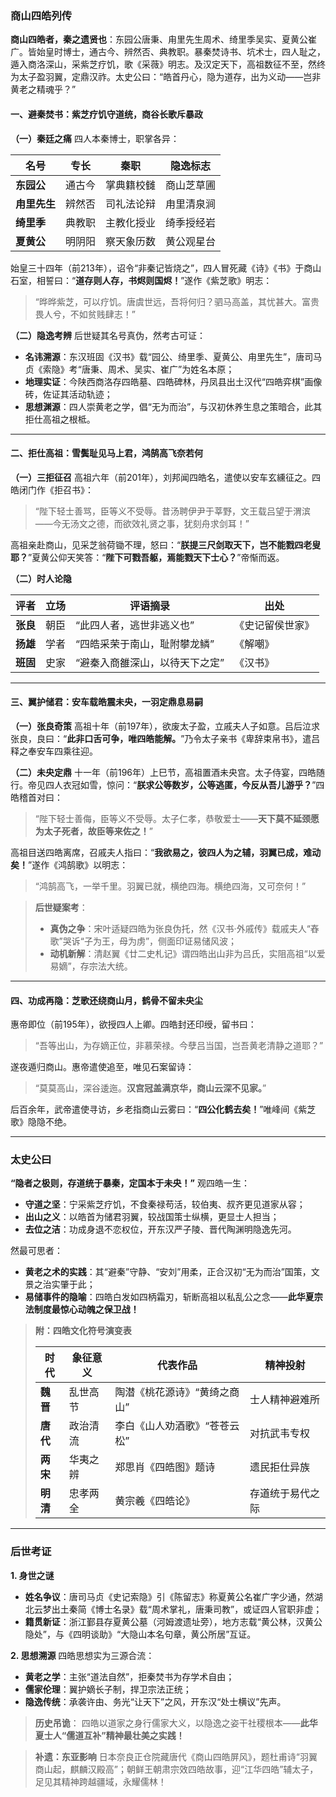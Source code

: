 ### **商山四皓列传**

**商山四皓者，秦之遗贤也**：东园公唐秉、甪里先生周术、绮里季吴实、夏黄公崔广。皆始皇时博士，通古今、辨然否、典教职。暴秦焚诗书、坑术士，四人耻之，遁入商洛深山，采紫芝疗饥，歌《采薇》明志。及汉定天下，高祖数征不至，然终为太子盈羽翼，定鼎汉祚。太史公曰：“皓首丹心，隐为道存，出为义动——岂非黄老之精魂乎？”

#### **一、避秦焚书：紫芝疗饥守道统，商谷长歌斥暴政**

**（一）秦廷之痛**
 四人本秦博士，职掌各异：

| **名号**     | **专长** | **秦职**   | **隐逸标志** |
| ------------ | -------- | ---------- | ------------ |
| **东园公**   | 通古今   | 掌典籍校雠 | 商山芝草圃   |
| **甪里先生** | 辨然否   | 司礼法论辩 | 甪里清泉涧   |
| **绮里季**   | 典教职   | 主教化授业 | 绮季授经岩   |
| **夏黄公**   | 明阴阳   | 察天象历数 | 黄公观星台   |

始皇三十四年（前213年），诏令“非秦记皆烧之”，四人冒死藏《诗》《书》于商山石室，相誓曰：“**道存则人存，书烬则国烬！**”遂作《紫芝歌》明志：

> “晔晔紫芝，可以疗饥。唐虞世远，吾将何归？驷马高盖，其忧甚大。富贵畏人兮，不如贫贱肆志！”

**（二）隐逸考辨**
 后世疑其名号真伪，然考古可证：

- **名讳溯源**：东汉班固《汉书》载“园公、绮里季、夏黄公、甪里先生”，唐司马贞《索隐》考“唐秉、周术、吴实、崔广”为姓名本原；
- **地理实证**：今陕西商洛存四皓墓、四皓碑林，丹凤县出土汉代“四皓弈棋”画像砖，佐证其活动轨迹；
- **思想渊源**：四人崇黄老之学，倡“无为而治”，与汉初休养生息之策暗合，此其拒仕高祖之根柢。

------

#### **二、拒仕高祖：雪鬓耻见马上君，鸿鹄高飞奈若何**

**（一）三拒征召**
 高祖六年（前201年），刘邦闻四皓名，遣使以安车玄纁征之。四皓闭门作《拒召书》：

> “陛下轻士善骂，臣等义不受辱。昔汤聘伊尹于莘野，文王载吕望于渭滨——今无汤文之德，而欲效礼贤之事，犹刻舟求剑耳！”

高祖亲赴商山，见采芝翁荷锄不理，怒曰：“**朕提三尺剑取天下，岂不能戮四老叟耶？**”夏黄公仰天笑答：“**陛下可戮吾躯，焉能戮天下士心？**”帝惭而返。

**（二）时人论隐**

| **评者** | 立场 | 评语摘录                       | 出处             |
| -------- | ---- | ------------------------------ | ---------------- |
| **张良** | 朝臣 | “此四人者，逃世非逃义也”       | 《史记留侯世家》 |
| **扬雄** | 学者 | “四皓采荣于南山，耻附攀龙鳞”   | 《解嘲》         |
| **班固** | 史家 | “避秦入商雒深山，以待天下之定” | 《汉书》         |

------

#### **三、翼护储君：安车载皓震未央，一羽定鼎息易嗣**

**（一）张良奇策**
 高祖十年（前197年），欲废太子盈，立戚夫人子如意。吕后泣求张良，良曰：“​**​此非口舌可争，唯四皓能解。​**​”乃令太子亲书《卑辞束帛书》，遣吕释之奉安车四乘往迎。

**（二）未央定鼎**
 十一年（前196年）上巳节，高祖置酒未央宫。太子侍宴，四皓随行。帝见四人衣冠如雪，惊问：“​**​朕求公等数岁，公等逃匿，今反从吾儿游乎？​**​”四皓稽首对曰：

> “陛下轻士善侮，臣等义不受辱。太子仁孝，恭敬爱士——**天下莫不延颈愿为太子死者，故臣等来佐之！**”

高祖目送四皓离席，召戚夫人指曰：“**我欲易之，彼四人为之辅，羽翼已成，难动矣！**”遂作《鸿鹄歌》以明志：

> “鸿鹄高飞，一举千里。羽翼已就，横绝四海。横绝四海，又可奈何！”

> **后世疑案考**：
>
> - **真伪之争**：宋叶适疑四皓为张良伪托，然《汉书·外戚传》载戚夫人“舂歌”哭诉“子为王，母为虏”，侧面印证易储风波；
> - **动机新解**：清赵翼《廿二史札记》谓四皓出山非为吕氏，实阻高祖“以爱易嫡”，存宗法大统。

------

#### **四、功成再隐：芝歌还绕商山月，鹤骨不留未央尘**

惠帝即位（前195年），欲授四人上卿。四皓封还印绶，留书曰：

> “吾等出山，为存嫡正位，非慕荣禄。今孽吕当国，岂吾黄老清静之道耶？”

遂夜遁归商山。惠帝遣使追至，唯见石案留诗：

> “莫莫高山，深谷逶迤。**汉宫冠盖满京华，商山云深不见家。**”

后百余年，武帝遣使寻访，乡老指商山云雾曰：“**四公化鹤去矣！**”唯峰间《紫芝歌》隐隐不绝。

------

### **太史公曰**

**“隐者之极则，存道统于暴秦，定国本于未央！”** 观四皓一生：

- **守道之坚**：宁采紫芝疗饥，不食秦禄苟活，较伯夷、叔齐更见道家从容；
- **出山之义**：以皓首为储君羽翼，较战国策士纵横，更显士人担当；
- **去位之洁**：功成身退不恋权位，开东汉严子陵、晋代陶渊明隐逸先河。

然最可思者：

- **黄老之术的实践**：其“避秦”守静、“安刘”用柔，正合汉初“无为而治”国策，文景之治实肇于此；
- **易储事件的隐喻**：四皓白发如四柄霜刃，斩断高祖以私乱公之念——**此华夏宗法制度最惊心动魄之保卫战！**

> **附：四皓文化符号演变表**
>
> | **时代** | 象征意义 | 代表作品                     | 精神投射         |
> | -------- | -------- | ---------------------------- | ---------------- |
> | **魏晋** | 乱世高节 | 陶潜《桃花源诗》“黄绮之商山” | 士人精神避难所   |
> | **唐代** | 政治清流 | 李白《山人劝酒歌》“苍苍云松” | 对抗武韦专权     |
> | **两宋** | 华夷之辨 | 郑思肖《四皓图》题诗         | 遗民拒仕异族     |
> | **明清** | 忠孝两全 | 黄宗羲《四皓论》             | 存道统于易代之际 |

------

### **后世考证**

**1. 身世之谜**

- **姓名争议**：唐司马贞《史记索隐》引《陈留志》称夏黄公名崔广字少通，然湖北云梦出土秦简《博士名录》载“周术掌礼，唐秉司教”，或证四人官职非虚；
- **籍贯新证**：浙江鄞县存夏黄公墓（河姆渡遗址旁），地方志载“黄公林，汉黄公隐处”，与《四明谈助》“大隐山本名句章，黄公所居”互证。

**2. 思想溯源**
 四皓思想实为三源合流：

- **黄老之学**：主张“道法自然”，拒秦焚书为存学术自由；
- **儒家伦理**：翼护嫡长子制，捍卫宗法正统；
- **隐逸传统**：承袭许由、务光“让天下”之风，开东汉“处士横议”先声。

> **历史吊诡**：
>  四皓以道家之身行儒家大义，以隐逸之姿干社稷根本——​**​此华夏士人“儒道互补”精神最壮美之实践！​**​

> **补遗：东亚影响**
>  日本奈良正仓院藏唐代《商山四皓屏风》，题杜甫诗“羽翼商山起，麒麟汉殿高”；朝鲜王朝肃宗效四皓故事，迎“江华四皓”辅太子，足见其精神跨越疆域，永耀儒林！
